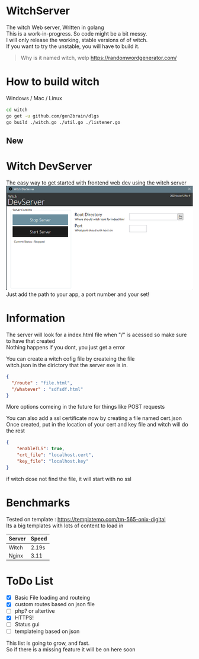 # WitchServer
The witch Web server, Written in golang<br>
This is a work-in-progress. So code might be a bit messy.<br>
I will only release the working, stable versions of of witch.<br>
If you want to try the unstable, you will have to build it.<br>
> Why is it named witch, welp https://randomwordgenerator.com/

# How to build witch
Windows / Mac / Linux
```bash
cd witch
go get -u github.com/gen2brain/dlgs
go build ./witch.go ./util.go ./listener.go
```
## New
# Witch DevServer
The easy way to get started with frontend web dev using the witch server
<img src="https://raw.githubusercontent.com/TboOffical/WitchServer/main/DevServer.png"><br>
Just add the path to your app, a port number and your set!

# Information
The server will look for a index.html
file when "/" is acessed so make sure to have that created<br>
Nothing happens if you dont, you just get a error

You can create a witch cofig file by createing the file<br>
witch.json in the dirictory that the server exe is in.

```json
{
  "/route" : "file.html",
  "/whatever" : "sdfsdf.html"
}
```
More options comeing in the future for things like
POST requests<br>

You can also add a ssl certificate now by creating a file
named cert.json<br>
Once created, put in the location of your cert and key file and witch will do the rest
```json
{
    "enableTLS": true,
    "crt_file": "localhost.cert",
    "key_file": "localhost.key"
}
```
if witch dose not find the file, it will start with no ssl

# Benchmarks

Tested on template : https://templatemo.com/tm-565-onix-digital<br>
Its a big templates with lots of content to load in

<table>
  <thead>
    <tr>
      <th>Server</th>
      <th>Speed</th>
    </tr>
  </thead>
  <tbody>
    <tr>
      <td>Witch</td>
      <td>2.19s</td>
    </tr>
    <tr>
      <td>Nginx</td>
      <td>3.11</td>
    </tr>
  </tbody>
</table>

# ToDo List

- [x] Basic File loading and routeing
- [x] custom routes based on json file
- [ ] php? or altertive
- [x] HTTPS!
- [ ] Status gui
- [ ] templateing based on json

This list is going to grow, and fast. <br>
So if there is a missing feature it will be on here soon
